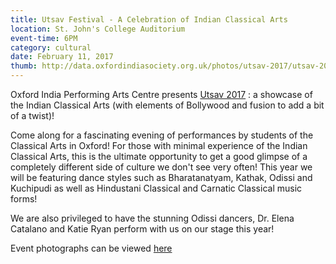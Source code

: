 ```yaml
---
title: Utsav Festival - A Celebration of Indian Classical Arts
location: St. John's College Auditorium
event-time: 6PM
category: cultural
date: February 11, 2017
thumb: http://data.oxfordindiasociety.org.uk/photos/utsav-2017/utsav-2017-singers
---
```


Oxford India Performing Arts Centre presents [Utsav 2017](https://www.facebook.com/events/818802854925306/) : a showcase of the Indian Classical Arts (with elements of Bollywood and fusion to add a bit of a twist)!

Come along for a fascinating evening of performances by students of the Classical Arts in Oxford! For those with minimal experience of the Indian Classical Arts, this is the ultimate opportunity to get a good glimpse of a completely different side of culture we don't see very often! This year we will be featuring dance styles such as Bharatanatyam, Kathak, Odissi and Kuchipudi as well as Hindustani Classical and Carnatic Classical music forms!

We are also privileged to have the stunning Odissi dancers, Dr. Elena Catalano and Katie Ryan perform with us on our stage this year!

Event photographs can be viewed [here](https://www.facebook.com/pg/oipac1/photos/?tab=album&album_id=1730626873894475)
